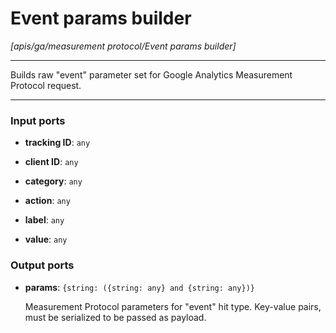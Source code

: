 # Event params builder

_[apis/ga/measurement protocol/Event params builder]_

---

Builds raw "event" parameter set for Google Analytics Measurement Protocol request.<br>

---

### Input ports

* __tracking ID__: ` any `


* __client ID__: ` any `


* __category__: ` any `


* __action__: ` any `


* __label__: ` any `


* __value__: ` any `

### Output ports

* __params__: ` {string: ({string: any} and {string: any})} `


    Measurement Protocol parameters for "event" hit type. Key-value pairs, must be serialized to be passed as payload.<br>

